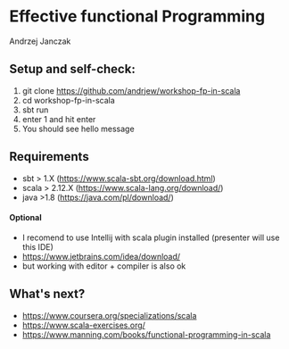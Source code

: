 # Effective functional Programming
Andrzej Janczak

## Setup and self-check:

1. git clone https://github.com/andrjew/workshop-fp-in-scala
2. cd workshop-fp-in-scala
3. sbt run
4. enter 1 and hit enter
5. You should see hello message

## Requirements

- sbt > 1.X (https://www.scala-sbt.org/download.html)
- scala > 2.12.X (https://www.scala-lang.org/download/)
- java >1.8 (https://java.com/pl/download/)

#### Optional
- I recomend to use Intellij with scala plugin installed (presenter will use this IDE)
- https://www.jetbrains.com/idea/download/
- but working with editor + compiler is also ok


## What's next?

- https://www.coursera.org/specializations/scala
- https://www.scala-exercises.org/
- https://www.manning.com/books/functional-programming-in-scala

